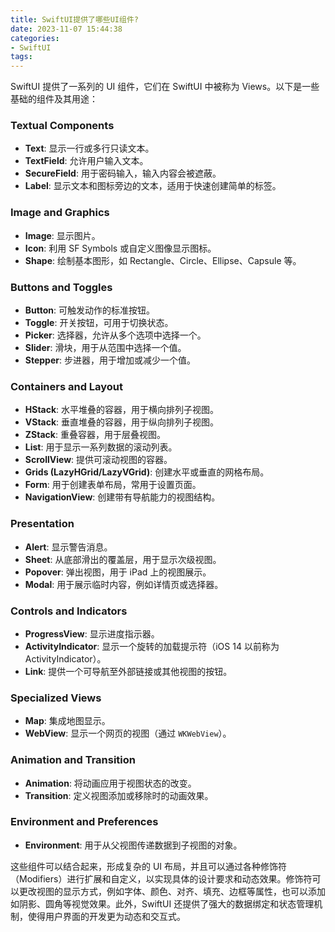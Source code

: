 ```yaml
---
title: SwiftUI提供了哪些UI组件?
date: 2023-11-07 15:44:38
categories:
- SwiftUI
tags:
---
```

SwiftUI 提供了一系列的 UI 组件，它们在 SwiftUI 中被称为 Views。以下是一些基础的组件及其用途：

### Textual Components
- **Text**: 显示一行或多行只读文本。
- **TextField**: 允许用户输入文本。
- **SecureField**: 用于密码输入，输入内容会被遮蔽。
- **Label**: 显示文本和图标旁边的文本，适用于快速创建简单的标签。

### Image and Graphics
- **Image**: 显示图片。
- **Icon**: 利用 SF Symbols 或自定义图像显示图标。
- **Shape**: 绘制基本图形，如 Rectangle、Circle、Ellipse、Capsule 等。

### Buttons and Toggles
- **Button**: 可触发动作的标准按钮。
- **Toggle**: 开关按钮，可用于切换状态。
- **Picker**: 选择器，允许从多个选项中选择一个。
- **Slider**: 滑块，用于从范围中选择一个值。
- **Stepper**: 步进器，用于增加或减少一个值。

### Containers and Layout
- **HStack**: 水平堆叠的容器，用于横向排列子视图。
- **VStack**: 垂直堆叠的容器，用于纵向排列子视图。
- **ZStack**: 重叠容器，用于层叠视图。
- **List**: 用于显示一系列数据的滚动列表。
- **ScrollView**: 提供可滚动视图的容器。
- **Grids (LazyHGrid/LazyVGrid)**: 创建水平或垂直的网格布局。
- **Form**: 用于创建表单布局，常用于设置页面。
- **NavigationView**: 创建带有导航能力的视图结构。

### Presentation
- **Alert**: 显示警告消息。
- **Sheet**: 从底部滑出的覆盖层，用于显示次级视图。
- **Popover**: 弹出视图，用于 iPad 上的视图展示。
- **Modal**: 用于展示临时内容，例如详情页或选择器。

### Controls and Indicators
- **ProgressView**: 显示进度指示器。
- **ActivityIndicator**: 显示一个旋转的加载提示符（iOS 14 以前称为 ActivityIndicator）。
- **Link**: 提供一个可导航至外部链接或其他视图的按钮。

### Specialized Views
- **Map**: 集成地图显示。
- **WebView**: 显示一个网页的视图（通过 `WKWebView`）。

### Animation and Transition
- **Animation**: 将动画应用于视图状态的改变。
- **Transition**: 定义视图添加或移除时的动画效果。

### Environment and Preferences
- **Environment**: 用于从父视图传递数据到子视图的对象。

这些组件可以结合起来，形成复杂的 UI 布局，并且可以通过各种修饰符（Modifiers）进行扩展和自定义，以实现具体的设计要求和动态效果。修饰符可以更改视图的显示方式，例如字体、颜色、对齐、填充、边框等属性，也可以添加如阴影、圆角等视觉效果。此外，SwiftUI 还提供了强大的数据绑定和状态管理机制，使得用户界面的开发更为动态和交互式。